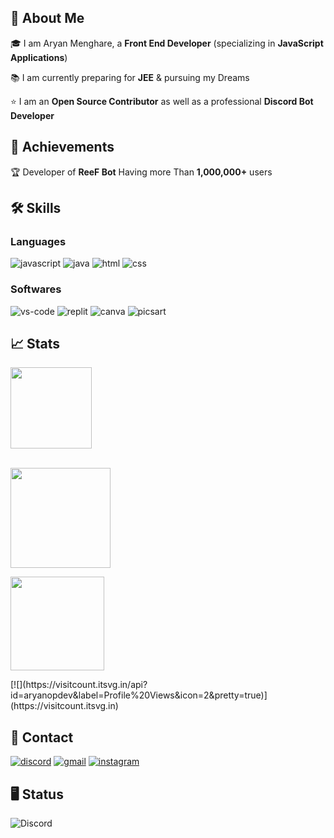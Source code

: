 ## 🚀 About Me
🎓 I am Aryan Menghare, a **Front End Developer** (specializing in **JavaScript Applications**)

📚 I am currently preparing for **JEE** & pursuing my Dreams

⭐ I am an **Open Source Contributor** as well as a professional **Discord Bot Developer**
## 🏅 Achievements
🏆 Developer of **ReeF Bot** Having more Than **1,000,000+** users

## 🛠️ Skills
### Languages
![javascript](https://img.shields.io/badge/JavaScript-323330?style=for-the-badge&logo=javascript&logoColor=F7DF1E)
![java](https://img.shields.io/badge/Java-3776AB?style=for-the-badge&logo=java&logoColor=white)
![html](https://img.shields.io/badge/HTML5-E34F26?style=for-the-badge&logo=html5&logoColor=white)
![css](https://img.shields.io/badge/CSS3-1572B6?style=for-the-badge&logo=css3&logoColor=white)
### Softwares
![vs-code](https://img.shields.io/badge/VS_Code-007ACC?style=for-the-badge&logo=Visual-Studio-Code&logoColor=white)
![replit](https://img.shields.io/badge/replit-000000?style=for-the-badge&logo=replit&logoColor=white)
![canva](https://img.shields.io/badge/canva-00C4CC?style=for-the-badge&logo=canva&logoColor=white)
![picsart](https://img.shields.io/badge/picsart-000000?style=for-the-badge&logo=picsart&logoColor=white)
## 📈 Stats

<div align="left">
    <img height="130em" src="https://github-profile-trophy.vercel.app/?username=aryanopdev&theme=juicyfresh&&title=Stars,Commit,Repo,Join&no-frame=true"/>
<br />
<br />
</div>
<p align="left">
    <a href="https://git.io/streak-stats">
        <img height="160em" src="https://github-readme-streak-stats.herokuapp.com/?user=aryanopdev&theme=tokyonight"/>
    </a>
</p>
<p align="left"> 
<a href="https://github.com/aryanopdev">
  <img height="150em" src="https://github-readme-stats-eight-theta.vercel.app/api/top-langs/?username=aryanopdev&layout=compact&langs_count=8&theme=algolia"/>
</a>
</p>

<p align="left">
[![](https://visitcount.itsvg.in/api?id=aryanopdev&label=Profile%20Views&icon=2&pretty=true)](https://visitcount.itsvg.in)
</p>


## 🔗 Contact

[![discord](https://img.shields.io/badge/discord-000000?style=for-the-badge&logo=discord&logoColor=white)](https://discord.com/users/884067115110395925)
[![gmail](https://img.shields.io/badge/Gmail-D14836?style=for-the-badge&logo=Gmail&logoColor=white)](mailto:https://github.com/aryanopdev)
[![instagram](https://img.shields.io/badge/Instagram-E4405F?style=for-the-badge&logo=instagram&logoColor=white)](https://www.instagram.com/riftfiree/)


## 🖥️ Status

![Discord](https://discord.c99.nl/widget/theme-2/884067115110395925.png)
